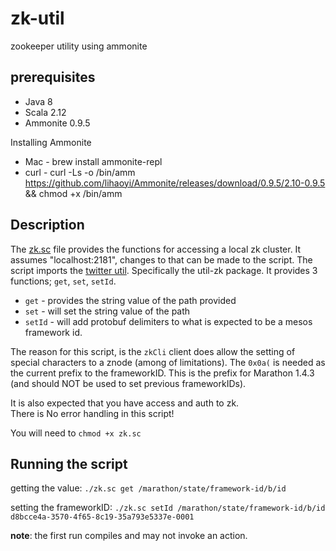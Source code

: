 # zk-util
zookeeper utility using ammonite


## prerequisites

* Java 8
* Scala 2.12
* Ammonite 0.9.5

Installing Ammonite

* Mac - brew install ammonite-repl
* curl - curl -Ls -o /bin/amm https://github.com/lihaoyi/Ammonite/releases/download/0.9.5/2.10-0.9.5 && chmod +x /bin/amm

## Description

The [zk.sc](zk.sc) file provides the functions for accessing a local zk cluster.  It assumes "localhost:2181", changes to that can be made to the script.   The script imports the [twitter util](https://github.com/twitter/util). Specifically the util-zk package.  It provides 3 functions; `get`, `set`, `setId`.

* `get` - provides the string value of the path provided
* `set` - will set the string value of the path
* `setId` - will add protobuf delimiters to what is expected to be a mesos framework id.

The reason for this script, is the `zkCli` client does allow the setting of special characters to a znode (among of limitations).   The `0x0a(` is needed as the current prefix to the frameworkID.  This is the prefix for Marathon 1.4.3 (and should NOT be used to set previous frameworkIDs).

It is also expected that you have access and auth to zk.  
There is No error handling in this script!

You will need to `chmod +x zk.sc`

## Running the script

getting the value: `./zk.sc get /marathon/state/framework-id/b/id`

setting the frameworkID:  `./zk.sc setId /marathon/state/framework-id/b/id d8bcce4a-3570-4f65-8c19-35a793e5337e-0001`

**note**: the first run compiles and may not invoke an action.
